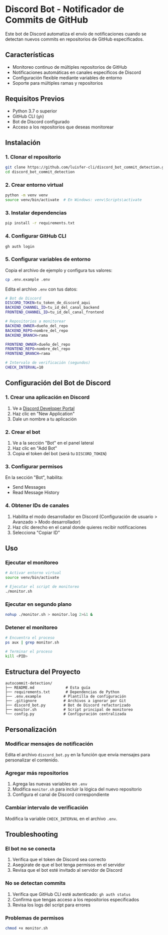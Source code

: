 # Discord Bot - Notificador de Commits de GitHub

Este bot de Discord automatiza el envío de notificaciones cuando se detectan nuevos commits en repositorios de GitHub especificados.

## Características

- Monitoreo continuo de múltiples repositorios de GitHub
- Notificaciones automáticas en canales específicos de Discord
- Configuración flexible mediante variables de entorno
- Soporte para múltiples ramas y repositorios

## Requisitos Previos

- Python 3.7 o superior
- GitHub CLI (`gh`)
- Bot de Discord configurado
- Acceso a los repositorios que deseas monitorear

## Instalación

### 1. Clonar el repositorio

```bash
git clone https://github.com/luisfer-cli/discord_bot_commit_detection.git
cd discord_bot_commit_detection
```

### 2. Crear entorno virtual

```bash
python -m venv venv
source venv/bin/activate  # En Windows: venv\Scripts\activate
```

### 3. Instalar dependencias

```bash
pip install -r requirements.txt
```

### 4. Configurar GitHub CLI

```bash
gh auth login
```

### 5. Configurar variables de entorno

Copia el archivo de ejemplo y configura tus valores:

```bash
cp .env.example .env
```

Edita el archivo `.env` con tus datos:

```bash
# Bot de Discord
DISCORD_TOKEN=tu_token_de_discord_aqui
BACKEND_CHANNEL_ID=tu_id_del_canal_backend
FRONTEND_CHANNEL_ID=tu_id_del_canal_frontend

# Repositorios a monitorear
BACKEND_OWNER=dueño_del_repo
BACKEND_REPO=nombre_del_repo
BACKEND_BRANCH=rama

FRONTEND_OWNER=dueño_del_repo
FRONTEND_REPO=nombre_del_repo
FRONTEND_BRANCH=rama

# Intervalo de verificación (segundos)
CHECK_INTERVAL=10
```

## Configuración del Bot de Discord

### 1. Crear una aplicación en Discord

1. Ve a [Discord Developer Portal](https://discord.com/developers/applications)
2. Haz clic en "New Application"
3. Dale un nombre a tu aplicación

### 2. Crear el bot

1. Ve a la sección "Bot" en el panel lateral
2. Haz clic en "Add Bot"
3. Copia el token del bot (será tu `DISCORD_TOKEN`)

### 3. Configurar permisos

En la sección "Bot", habilita:

- Send Messages
- Read Message History

### 4. Obtener IDs de canales

1. Habilita el modo desarrollador en Discord (Configuración de usuario > Avanzado > Modo desarrollador)
2. Haz clic derecho en el canal donde quieres recibir notificaciones
3. Selecciona "Copiar ID"

## Uso

### Ejecutar el monitoreo

```bash
# Activar entorno virtual
source venv/bin/activate

# Ejecutar el script de monitoreo
./monitor.sh
```

### Ejecutar en segundo plano

```bash
nohup ./monitor.sh > monitor.log 2>&1 &
```

### Detener el monitoreo

```bash
# Encuentra el proceso
ps aux | grep monitor.sh

# Terminar el proceso
kill <PID>
```

## Estructura del Proyecto

```
autocommit-detection/
├── README.md              # Esta guía
├── requirements.txt       # Dependencias de Python
├── .env.example          # Plantilla de configuración
├── .gitignore            # Archivos a ignorar por Git
├── discord_bot.py        # Bot de Discord refactorizado
├── monitor.sh            # Script principal de monitoreo
└── config.py             # Configuración centralizada
```

## Personalización

### Modificar mensajes de notificación

Edita el archivo `discord_bot.py` en la función que envía mensajes para personalizar el contenido.

### Agregar más repositorios

1. Agrega las nuevas variables en `.env`
2. Modifica `monitor.sh` para incluir la lógica del nuevo repositorio
3. Configura el canal de Discord correspondiente

### Cambiar intervalo de verificación

Modifica la variable `CHECK_INTERVAL` en el archivo `.env`.

## Troubleshooting

### El bot no se conecta

1. Verifica que el token de Discord sea correcto
2. Asegúrate de que el bot tenga permisos en el servidor
3. Revisa que el bot esté invitado al servidor de Discord

### No se detectan commits

1. Verifica que GitHub CLI esté autenticado: `gh auth status`
2. Confirma que tengas acceso a los repositorios especificados
3. Revisa los logs del script para errores

### Problemas de permisos

```bash
chmod +x monitor.sh
```
